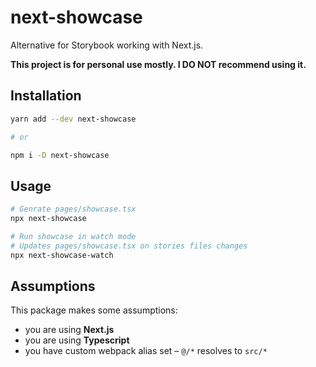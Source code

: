 # next-showcase

Alternative for Storybook working with Next.js.

**This project is for personal use mostly. I DO NOT recommend using it.**

## Installation

```bash
yarn add --dev next-showcase

# or

npm i -D next-showcase
```

## Usage

```bash
# Genrate pages/showcase.tsx
npx next-showcase

# Run showcase in watch mode
# Updates pages/showcase.tsx on stories files changes
npx next-showcase-watch
```

## Assumptions

This package makes some assumptions:
- you are using **Next.js**
- you are using **Typescript**
- you have custom webpack alias set – `@/*` resolves to `src/*`
